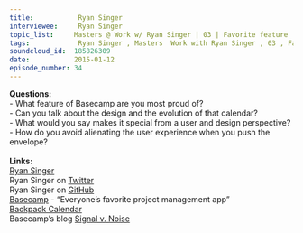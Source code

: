 ```yaml
--- 
title:           Ryan Singer 
interviewee:     Ryan Singer 
topic_list:     Masters @ Work w/ Ryan Singer | 03 | Favorite feature | Backpack Calendar | Alienating UX | Pushing envelopes
tags:            Ryan Singer , Masters  Work with Ryan Singer , 03 , Favorite feature , Backpack Calendar , Alienating UX , Pushing envelopes
soundcloud_id:  185826309
date:           2015-01-12
episode_number: 34
---
```


<p class="show_notes_display"><b>Questions:</b><br>- What feature of Basecamp are you most proud of?<br>- Can you talk about the design and the evolution of that calendar?<br>- What would you say makes it special from a user and design perspective?<br>- How do you avoid alienating the user experience when you push the envelope?<br><br><b>Links:</b><br><a rel="nofollow" target="_blank" href="http://feltpresence.com/">Ryan Singer</a><br>Ryan Singer on <a rel="nofollow" target="_blank" href="https://twitter.com/rjs">Twitter</a><br>Ryan Singer on <a rel="nofollow" target="_blank" href="https://github.com/rjs">GitHub</a><br><a rel="nofollow" target="_blank" href="https://basecamp.com/">Basecamp</a> - “Everyone’s favorite project management app”<br><a rel="nofollow" target="_blank" href="https://signalvnoise.com/posts/855-preview-4-group-calendar">Backpack Calendar</a><br>Basecamp’s blog <a rel="nofollow" target="_blank" href="https://signalvnoise.com/">Signal v. Noise</a><br><br><br></p>
